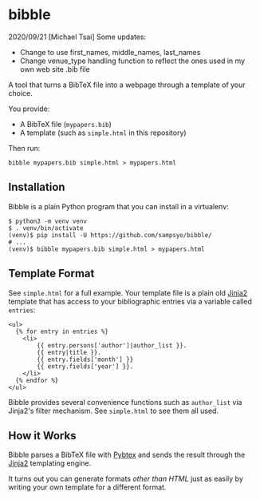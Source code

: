bibble
======
2020/09/21 [Michael Tsai] Some updates:
- Change to use first_names, middle_names, last_names
- Change venue_type handling function to reflect the ones used in my own web site .bib file


A tool that turns a BibTeX file into a webpage through a template of your
choice.

You provide:
- A BibTeX file (`mypapers.bib`)
- A template (such as `simple.html` in this repository)

Then run:

    bibble mypapers.bib simple.html > mypapers.html

## Installation

Bibble is a plain Python program that you can install in a virtualenv:

```shell
$ python3 -m venv venv
$ . venv/bin/activate
(venv)$ pip install -U https://github.com/sampsyo/bibble/
# ...
(venv)$ bibble mypapers.bib simple.html > mypapers.html
```

## Template Format

See `simple.html` for a full example. Your template file is a plain old
[Jinja2][] template that has access to your bibliographic entries via a
variable called `entries`:

```html+django
<ul>
  {% for entry in entries %}
    <li>
        {{ entry.persons['author']|author_list }}.
        {{ entry|title }}.
        {{ entry.fields['month'] }}
        {{ entry.fields['year'] }}.
    </li>
  {% endfor %}
</ul>
```

Bibble provides several convenience functions such as `author_list` via
Jinja2's filter mechanism. See `simple.html` to see them all used.

## How it Works

Bibble parses a BibTeX file with [Pybtex][] and sends the result through the
[Jinja2][] templating engine.

It turns out you can generate formats _other than HTML_ just as easily by
writing your own template for a different format.

[Pybtex]: http://pybtex.sourceforge.net/
[Jinja2]: http://jinja.pocoo.org/
